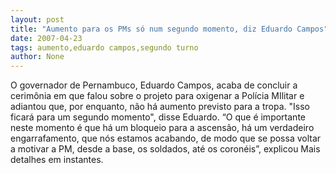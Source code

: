 ```yaml
---
layout: post
title: "Aumento para os PMs só num segundo momento, diz Eduardo Campos"
date: 2007-04-23
tags: aumento,eduardo campos,segundo turno
author: None
---
```

O governador de Pernambuco, Eduardo Campos, acaba de concluir a cerimônia em que falou sobre o projeto para&nbsp;oxigenar a Polícia MIlitar e adiantou que, por enquanto,&nbsp;não há aumento previsto para a tropa. \"Isso ficará para um segundo momento\", disse Eduardo. 
“O que é importante neste momento é que há um bloqueio para a ascensão, há um verdadeiro engarrafamento, que nós estamos acabando, de modo que se possa voltar a motivar a PM, desde a base, os soldados, até os coronéis”, explicou
Mais detalhes em instantes. 